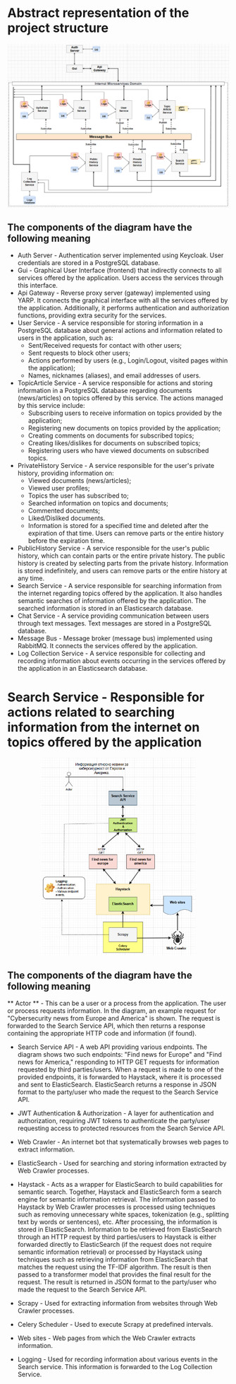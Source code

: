# Abstract representation of the project structure

![Architecture Overview](https://raw.githubusercontent.com/JivkoSp/Drahten/master/Assets/DetailedProjectDiagram.PNG)

## The components of the diagram have the following meaning

* Auth Server - Authentication server implemented using Keycloak. User credentials are stored in a PostgreSQL database.
* Gui - Graphical User Interface (frontend) that indirectly connects to all services offered by the application. Users access the services through this interface.
* Api Gateway - Reverse proxy server (gateway) implemented using YARP. It connects the graphical interface with all the services offered by the application. Additionally, it performs authentication and authorization functions, providing extra security for the services.
* User Service - A service responsible for storing information in a PostgreSQL database about general actions and information related to users in the application, such as:
    - Sent/Received requests for contact with other users;
    - Sent requests to block other users;
    - Actions performed by users (e.g., Login/Logout, visited pages within the application);
    - Names, nicknames (aliases), and email addresses of users.
* TopicArticle Service - A service responsible for actions and storing information in a PostgreSQL database regarding documents (news/articles) on topics offered by this service. The actions managed by this service include:
    - Subscribing users to receive information on topics provided by the application;
    - Registering new documents on topics provided by the application;
    - Creating comments on documents for subscribed topics;
    - Creating likes/dislikes for documents on subscribed topics;
    - Registering users who have viewed documents on subscribed topics.
* PrivateHistory Service - A service responsible for the user's private history, providing information on:
    - Viewed documents (news/articles);
    - Viewed user profiles;
    - Topics the user has subscribed to;
    - Searched information on topics and documents;
    - Commented documents;
    - Liked/Disliked documents.
    - Information is stored for a specified time and deleted after the expiration of that time. Users can remove parts or the entire history before the expiration time.
* PublicHistory Service - A service responsible for the user's public history, which can contain parts or the entire private history. The public history is created by selecting parts from the private history. Information is stored indefinitely, and users can remove parts or the entire history at any time.
* Search Service - A service responsible for searching information from the internet regarding topics offered by the application. It also handles semantic searches of information offered by the application. The searched information is stored in an Elasticsearch database.
* Chat Service - A service providing communication between users through text messages. Text messages are stored in a PostgreSQL database.
* Message Bus - Message broker (message bus) implemented using RabbitMQ. It connects the services offered by the application.
* Log Collection Service - A service responsible for collecting and recording information about events occurring in the services offered by the application in an Elasticsearch database.


# Search Service - Responsible for actions related to searching information from the internet on topics offered by the application

<p align="center">
    <img src="https://raw.githubusercontent.com/JivkoSp/Drahten/master/Assets/SearchService-1.PNG" alt="Logo" width="350">
</p>

## The components of the diagram have the following meaning

** Actor ** - This can be a user or a process from the application. The user or process requests information. In the diagram, an example request for "Cybersecurity news from Europe and America" is shown. The request is forwarded to the Search Service API, which then returns a response containing the appropriate HTTP code and information (if found).  
* Search Service API - A web API providing various endpoints. The diagram shows two such endpoints: "Find news for Europe" and "Find news for America," responding to HTTP GET requests for information requested by third parties/users. When a request is made to one of the provided endpoints, it is forwarded to Haystack, where it is processed and sent to ElasticSearch. ElasticSearch returns a response in JSON format to the party/user who made the request to the Search Service API.
   
* JWT Authentication & Authorization - A layer for authentication and authorization, requiring JWT tokens to authenticate the party/user requesting access to protected resources from the Search Service API.
   
* Web Crawler - An internet bot that systematically browses web pages to extract information.
   
* ElasticSearch - Used for searching and storing information extracted by Web Crawler processes.
   
* Haystack - Acts as a wrapper for ElasticSearch to build capabilities for semantic search. Together, Haystack and ElasticSearch form a search engine for semantic information retrieval. The information passed to Haystack by Web Crawler processes is processed using techniques such as removing unnecessary white spaces, tokenization (e.g., splitting text by words or sentences), etc. After processing, the information is stored in ElasticSearch. Information to be retrieved from ElasticSearch through an HTTP request by third parties/users to Haystack is either forwarded directly to ElasticSearch (if the request does not require semantic information retrieval) or processed by Haystack using techniques such as retrieving information from ElasticSearch that matches the request using the TF-IDF algorithm. The result is then passed to a transformer model that provides the final result for the request. The result is returned in JSON format to the party/user who made the request to the Search Service API.
   
* Scrapy - Used for extracting information from websites through Web Crawler processes.
   
* Celery Scheduler - Used to execute Scrapy at predefined intervals.
   
* Web sites - Web pages from which the Web Crawler extracts information.
    
* Logging - Used for recording information about various events in the Search service. This information is forwarded to the Log Collection Service.

